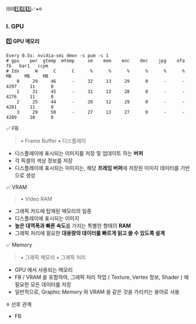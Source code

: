 
ⅠⅡⅢ1️⃣2️⃣3️⃣✅▪🔯

### Ⅰ. GPU
#### 1️⃣ GPU 메모리
```
Every 0.5s: nvidia-smi dmon -s pum -c 1
# gpu    pwr  gtemp  mtemp     sm    mem    enc    dec    jpg    ofa     fb   bar1   ccpm
# Idx      W      C      C      %      %      %      %      %      %     MB     MB     MB
    0     29     46      -     32     13     29      0      -      -   4297     11      0
    1     31     45      -     31     13     28      0      -      -   4276     11      0
    2     25     44      -     28     12     29      0      -      -   4281     11      0
    3     29     50      -     27     13     27      0      -      -   4289     10      0
```

✅ FB
> ▪ Frame Buffer
> ▪ 디스플레이
- 디스플레이에 표시되는 이미지를 저장 및 업데이트 하는 **버퍼**
- 각 픽셀의 색상 정보를 저장
- 디스플레이에 표시되는 이미지는, 해당 **프레임 버퍼**에 저장된 이미지 데이터를 기반으로 생성

✅ VRAM
> ▪ Video RAM
- 그래픽 카드에 탑재된 메모리의 일종
- 디스플레이에 표시되는 이미지
- **높은 대역폭과 빠른 속도**를 가지는 특별한 형태의 **RAM**
- 그래픽 처리에 필요한 **대용량의 데이터를 빠르게 읽고 쓸 수 있도록 설계**

✅ Memory
> ▪ 그래픽 메모리
> ▪ 그래픽 처리
- GPU 에서 사용되는 메모리
- FB / VRAM 을 포함하여, 그래픽 처리 작업 ( Texture, Vertex 정보, Shader ) 에 필요한 모든 데이터를 저장
- 일반적으로, Graphic Memory 와 VRAM 을 같은 것을 가리키는 용어로 사용

🔯 선후 관계
- FB 

